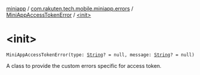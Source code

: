 [miniapp](../../index.md) / [com.rakuten.tech.mobile.miniapp.errors](../index.md) / [MiniAppAccessTokenError](index.md) / [&lt;init&gt;](./-init-.md)

# &lt;init&gt;

`MiniAppAccessTokenError(type: `[`String`](https://kotlinlang.org/api/latest/jvm/stdlib/kotlin/-string/index.html)`? = null, message: `[`String`](https://kotlinlang.org/api/latest/jvm/stdlib/kotlin/-string/index.html)`? = null)`

A class to provide the custom errors specific for access token.

